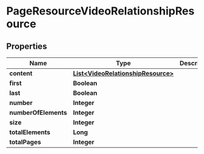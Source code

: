 
# PageResourceVideoRelationshipResource

## Properties
Name | Type | Description | Notes
------------ | ------------- | ------------- | -------------
**content** | [**List&lt;VideoRelationshipResource&gt;**](VideoRelationshipResource.md) |  |  [optional]
**first** | **Boolean** |  |  [optional]
**last** | **Boolean** |  |  [optional]
**number** | **Integer** |  |  [optional]
**numberOfElements** | **Integer** |  |  [optional]
**size** | **Integer** |  |  [optional]
**totalElements** | **Long** |  |  [optional]
**totalPages** | **Integer** |  |  [optional]



